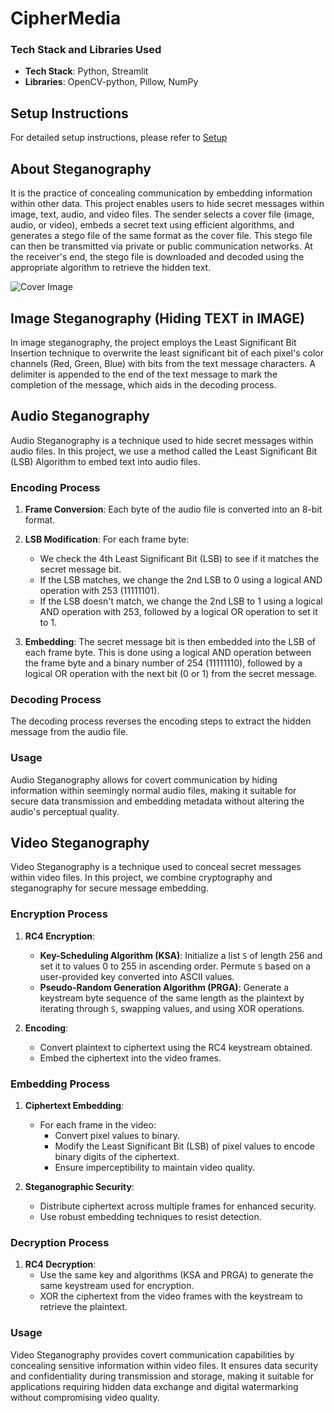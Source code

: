 # CipherMedia

### Tech Stack and Libraries Used

- **Tech Stack**: Python, Streamlit
- **Libraries**: OpenCV-python, Pillow, NumPy
## Setup Instructions
For detailed setup instructions, please refer to [Setup](Setup.md)

## About Steganography
It is the practice of concealing communication by embedding information within other data. This project enables users to hide secret messages within image, text, audio, and video files. The sender selects a cover file (image, audio, or video), embeds a secret text using efficient algorithms, and generates a stego file of the same format as the cover file. This stego file can then be transmitted via private or public communication networks. At the receiver's end, the stego file is downloaded and decoded using the appropriate algorithm to retrieve the hidden text.

![Cover Image](https://user-images.githubusercontent.com/77832407/152796278-a60d3042-a6cd-442d-96e0-7f5a8b11f3ed.jpg)

## Image Steganography (Hiding TEXT in IMAGE)

In image steganography, the project employs the Least Significant Bit Insertion technique to overwrite the least significant bit of each pixel's color channels (Red, Green, Blue) with bits from the text message characters. A delimiter is appended to the end of the text message to mark the completion of the message, which aids in the decoding process.

## Audio Steganography

Audio Steganography is a technique used to hide secret messages within audio files. In this project, we use a method called the Least Significant Bit (LSB) Algorithm to embed text into audio files.

### Encoding Process

1. **Frame Conversion**: Each byte of the audio file is converted into an 8-bit format.

2. **LSB Modification**: For each frame byte:
   - We check the 4th Least Significant Bit (LSB) to see if it matches the secret message bit.
   - If the LSB matches, we change the 2nd LSB to 0 using a logical AND operation with 253 (11111101).
   - If the LSB doesn't match, we change the 2nd LSB to 1 using a logical AND operation with 253, followed by a logical OR operation to set it to 1.
   
3. **Embedding**: The secret message bit is then embedded into the LSB of each frame byte. This is done using a logical AND operation between the frame byte and a binary number of 254 (11111110), followed by a logical OR operation with the next bit (0 or 1) from the secret message.

### Decoding Process

The decoding process reverses the encoding steps to extract the hidden message from the audio file.

### Usage

Audio Steganography allows for covert communication by hiding information within seemingly normal audio files, making it suitable for secure data transmission and embedding metadata without altering the audio's perceptual quality.

## Video Steganography

Video Steganography is a technique used to conceal secret messages within video files. In this project, we combine cryptography and steganography for secure message embedding.

### Encryption Process

1. **RC4 Encryption**: 
   - **Key-Scheduling Algorithm (KSA)**: Initialize a list `S` of length 256 and set it to values 0 to 255 in ascending order. Permute `S` based on a user-provided key converted into ASCII values.
   - **Pseudo-Random Generation Algorithm (PRGA)**: Generate a keystream byte sequence of the same length as the plaintext by iterating through `S`, swapping values, and using XOR operations.

2. **Encoding**:
   - Convert plaintext to ciphertext using the RC4 keystream obtained.
   - Embed the ciphertext into the video frames.

### Embedding Process

1. **Ciphertext Embedding**: 
   - For each frame in the video:
     - Convert pixel values to binary.
     - Modify the Least Significant Bit (LSB) of pixel values to encode binary digits of the ciphertext.
     - Ensure imperceptibility to maintain video quality.

2. **Steganographic Security**:
   - Distribute ciphertext across multiple frames for enhanced security.
   - Use robust embedding techniques to resist detection.

### Decryption Process

1. **RC4 Decryption**:
   - Use the same key and algorithms (KSA and PRGA) to generate the same keystream used for encryption.
   - XOR the ciphertext from the video frames with the keystream to retrieve the plaintext.

### Usage

Video Steganography provides covert communication capabilities by concealing sensitive information within video files. It ensures data security and confidentiality during transmission and storage, making it suitable for applications requiring hidden data exchange and digital watermarking without compromising video quality.
